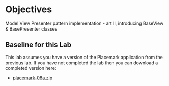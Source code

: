 # Objectives

Model View Presenter pattern implementation - art II, introducing BaseView & BasePresenter classes

## Baseline for this Lab

This lab assumes you have a version of the Placemark application from the previous lab. If you have not completed the lab then you can download a completed version here:

- [placemark-08a.zip](archives/placemark-08a.zip)

